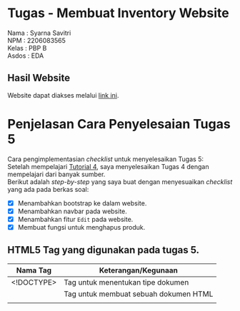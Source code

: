 # Tugas - Membuat Inventory Website
Nama  : Syarna Savitri <br>
NPM   : 2206083565 <br>
Kelas : PBP B <br>
Asdos : EDA <br>

## Hasil Website
Website dapat diakses melalui [link ini](https://inventorywebsite-pbp.adaptable.app).

# Penjelasan Cara Penyelesaian Tugas 5
Cara pengimplementasian *checklist* untuk menyelesaikan Tugas 5: <br>
   Setelah mempelajari [Tutorial 4](https://pbp-fasilkom-ui.github.io/ganjil-2024/docs/tutorial-4), saya menyelesaikan Tugas 4 dengan mempelajari dari banyak sumber.<br>
   Berikut adalah *step-by-step* yang saya buat dengan menyesuaikan *checklist* yang ada pada berkas soal:
      
   - [x] Menambahkan bootstrap ke dalam website.
   - [x] Menambahkan navbar pada website.
   - [x] Menambahkan fitur `Edit` pada website.
   - [x] Membuat fungsi untuk menghapus produk.

## HTML5 Tag yang digunakan pada tugas 5.

|    Nama Tag   |            Keterangan/Kegunaan              |
| ------------- | --------------------------------------------|
|<!DOCTYPE>     | Tag untuk menentukan tipe dokumen           |
|<html>         | Tag untuk membuat sebuah dokumen HTML       |   
|<title>        | Tag untuk membuat judul dari sebuah halaman |
|<body>         | Tag untuk membuat tubuh dari sebuah halaman |
|<h1> to <h6>   | Tag untuk membuat heading                   |

# Penjelasan Cara Penyelesaian Tugas 4
Cara pengimplementasian *checklist* untuk menyelesaikan Tugas 4: <br>
   Setelah mempelajari [Tutorial 3](https://pbp-fasilkom-ui.github.io/ganjil-2024/docs/tutorial-3), saya menyelesaikan Tugas 4 dengan mempelajari dari banyak sumber.<br>
   Berikut adalah *step-by-step* yang saya buat dengan menyesuaikan *checklist* yang ada pada berkas soal:
      
   - [x] Membuat fungsi dan form registrasi.
   - [x] Membuat fungsi login dan logout.
   - [x] Merestriksi akses halaman main.
   - [x] Menggunakan data dari cookies
   - [x] Menghubungkan model Product dengan User

##  Apa itu Django UserCreationForm, dan jelaskan apa kelebihan dan kekurangannya?
Django UserCreationForm adalah salah satu bentuk formulir bawaan yang disediakan oleh Django, sebuah framework web Python yang populer, untuk memudahkan proses pembuatan dan pendaftaran pengguna (user) di aplikasi web. Formulir ini secara khusus dirancang untuk membuat pengguna baru dengan informasi yang diperlukan, seperti nama pengguna (username), kata sandi (password), dan konfirmasi kata sandi. UserCreationForm biasanya digunakan bersama dengan Django's authentication system, yang mengelola otentikasi pengguna dan otomatisasi tugas-tugas terkait keamanan seperti penyimpanan kata sandi dalam bentuk terenkripsi.

Kelebihannya yaitu mudah digunakan, validasi formulir secara otomatis, memiliki langkah-langkah keamanan yang kuat yang terkait dengan otentikasi pengguna, dan costumizeable.
Kekurangannya yaitu keterbatasan desain, memerlukan lebih banyak fitur otentikasi kustom yang tidak dapat diakses melalui UserCreationForm, dan perawatan manual.


## Apa perbedaan antara autentikasi dan otorisasi dalam konteks Django, dan mengapa keduanya penting?
**Autentikasi** adalah proses untuk memverifikasi identitas pengguna. Ini digunakan untuk memastikan bahwa seseorang adalah pengguna yang dia klaim sebagai, biasanya dengan menggunakan kombinasi nama pengguna (username) dan kata sandi (password).Autentikasi digunakan untuk mengidentifikasi pengguna dan memastikan bahwa mereka memiliki hak akses ke sistem atau aplikasi.Django memiliki sistem autentikasi bawaan yang mengelola pendaftaran pengguna, masuk (login), dan keluar (logout) dari sistem. Ini memungkinkan pengguna untuk mengidentifikasi diri mereka sendiri dengan akun mereka.

**Otorisasi** adalah proses untuk mengontrol akses pengguna terhadap sumber daya atau tindakan tertentu setelah mereka berhasil diautentikasi. Ini menentukan apa yang dapat dilakukan atau diakses oleh pengguna yang terautentikasi.Otorisasi digunakan untuk memutuskan hak akses pengguna terhadap fitur atau data aplikasi. Ini menjawab pertanyaan seperti "Apakah pengguna ini memiliki izin untuk melakukan tindakan tertentu?". Django memiliki sistem otorisasi yang memungkinkan Anda untuk menentukan izin (permissions) yang diberikan kepada pengguna, baik secara individu maupun melalui grup. Anda dapat mengontrol akses pengguna ke tampilan (views), objek model, atau bagian-bagian lain dari aplikasi Anda.

Keduanya sangatlah penting karena Autentikasi membantu melindungi aplikasi dari akses tidak sah, sementara otorisasi memastikan bahwa pengguna hanya dapat mengakses sumber daya yang sesuai dengan peran atau izin mereka. Otorisasi memungkinkan pengembang untuk mengendalikan tingkat akses yang berbeda untuk pengguna yang berbeda. Ini penting ketika Anda memiliki pengguna dengan peran yang berbeda, seperti pengguna biasa dan administrator. Kombinasi autentikasi dan otorisasi membantu memastikan kepatuhan dengan aturan keamanan dan privasi yang berlaku, serta mencegah pengguna yang tidak sah mengakses atau memanipulasi data.

## Apa itu cookies dalam konteks aplikasi web, dan bagaimana Django menggunakan cookies untuk mengelola data sesi pengguna?
Cookies adalah file teks kecil yang disimpan di komputer atau perangkat pengguna ketika mereka berinteraksi dengan situs web. Cookies digunakan oleh server web untuk menyimpan informasi di sisi klien, yang dapat digunakan kembali saat pengguna mengunjungi situs web tersebut nanti. Cookies digunakan untuk berbagai tujuan dalam aplikasi web, seperti mengidentifikasi pengguna yang telah masuk (login), menyimpan preferensi pengguna, melacak sesi pengguna, dan menganalisis perilaku pengguna.

Cara Django menggunakan cookies yaitu Django menyediakan pustaka Python yang memudahkan penggunaan cookies. Anda dapat menggunakan modul django.http.HttpResponse untuk menetapkan, mengambil, atau menghapus cookies. Saat pengguna berhasil masuk, Anda dapat mengatur cookie sesi dengan menggunakan request.session dalam view Django. Misalnya, Anda dapat menggunakan request.session['nama_kunci'] = 'nilai' untuk menyimpan data sesi. Django juga secara otomatis menyediakan sistem untuk mengelola cookie autentikasi. Setelah pengguna masuk, cookie autentikasi akan digunakan untuk mempertahankan sesi login mereka.

## Apakah penggunaan cookies aman secara default dalam pengembangan web, atau apakah ada risiko potensial yang harus diwaspadai?
Penggunaan cookies dalam pengembangan web dapat menjadi alat yang aman jika digunakan dengan benar, tetapi juga memiliki risiko potensial yang harus diwaspadai seperti resiko keamanan, privasi pengguna, kekuatan enkripsi, kelemahan browser dan management cookies yang buruk.

# Penjelasan Cara Penyelesaian Tugas 3
Cara pengimplementasian *checklist* untuk menyelesaikan Tugas 3: <br>
   Setelah mempelajari [Tutorial 2](https://pbp-fasilkom-ui.github.io/ganjil-2024/docs/tutorial-2), saya menyelesaikan Tugas 3 dengan mempelajari dari banyak sumber.<br>
   Berikut adalah *step-by-step* yang saya buat dengan menyesuaikan *checklist* yang ada pada berkas soal:
   
   - [x] Buat berkas baru pada direktori `main` dengan nama `forms.py` untuk membuat struktur form yang dapat menerima data produk baru.
   - [x] Mengubah fungsi `show_main` yang sudah ada pada berkas `views.py`.
   - [x] Membuat sebuah fungsi yang menerima parameter request dengan nama `show_xml`, `show_json`,`show_xml_by_id` dan `show_json_by_id`.
   - [x] Mengatur routing pada masing-masing views.
  
## Perbedaan antara `POST` dan `GET` dalam django
1. Metode Pengiriman Data: <br>
   - **GET**:<br>
     Ketika Anda menggunakan metode GET, data formulir disertakan dalam URL sebagai query string. Ini berarti bahwa data formulir akan terlihat langsung di URL dan dapat dengan mudah diakses oleh pengguna atau oleh siapa pun yang melihat URL tersebut. Metode ini cocok untuk permintaan yang bersifat idempoten (artinya, permintaan dapat diulang tanpa efek samping) dan ketika Anda ingin mengirimkan data ke server untuk pencarian atau pengambilan sederhana.<br> Contoh URL dengan metode GET:<br>
   ```bash
   https://example.com/search/?q=query&category=books
   ```
   - **POST**:<br>
     Ketika Anda menggunakan metode POST, data formulir disertakan dalam badan permintaan HTTP, dan tidak terlihat langsung di URL. Oleh karena itu, data ini tidak mudah terlihat oleh pengguna atau siapa pun yang melihat URL. Metode ini lebih cocok untuk pengiriman data yang bersifat sensitif atau ketika Anda ingin mengirim data ke server untuk membuat, memperbarui, atau menghapus entitas di server.<br>

2. Jumlah Data yang Dapat Dikirim:
   - **GET**:<br>
     Metode GET memiliki batasan pada jumlah data yang dapat dikirim, karena data dikirim melalui URL. Banyak server web dan browser memiliki batasan panjang URL, dan jika data formulir terlalu besar, Anda mungkin mengalami masalah.
   - **POST**:<br>
     Metode POST tidak memiliki batasan pada jumlah data yang dapat dikirim, karena data dikirim dalam badan permintaan HTTP yang terpisah dari URL.

3. Keamanan:
   - **GET**:<br>
     Data formulir dalam metode GET terlihat di URL, yang berarti data tersebut kurang aman dan dapat dengan mudah diakses oleh pengguna atau pihak ketiga. Oleh karena itu, metode GET tidak cocok untuk mengirim data sensitif seperti kata sandi.
   - **POST**:<br>
     Data formulir dalam metode POST tidak terlihat di URL, sehingga lebih aman daripada GET untuk mengirim data sensitif. Namun, ini bukan jaminan keamanan lengkap, dan Anda harus selalu mengimplementasikan langkah-langkah keamanan tambahan seperti penggunaan HTTPS.

## Perbedaan utama antara XML, JSON, dan HTML dalam konteks pengiriman data
XML *(Extensible Markup Language)*, JSON *(JavaScript Object Notation)*, dan HTML *(Hypertext Markup Language)* adalah tiga format yang berbeda untuk mengirim data dalam konteks yang berbeda. Berikut adalah perbedaan utama antara ketiganya dalam konteks pengiriman data:

1. Tujuan Utama:
   - **XML**:<br>
     XML digunakan terutama untuk pertukaran data yang struktural dan semantik, terutama antara aplikasi atau sistem yang berbeda. Ini adalah format yang serbaguna dan dapat digunakan untuk menggambarkan data dengan hierarki yang kompleks dan semantik yang kuat. XML juga sering digunakan dalam konfigurasi dan penyimpanan data.
   - **JSON**:<br>
     JSON awalnya dikembangkan untuk pertukaran data di antara aplikasi web dan server, khususnya dalam konteks JavaScript. Ini adalah format yang ringkas dan mudah dibaca/ditulis oleh manusia, yang membuatnya cocok untuk pertukaran data antara aplikasi web. JSON juga digunakan secara luas untuk penyimpanan data di berbagai aplikasi.
   - **HTML**:<br>
     HTML adalah bahasa markah yang digunakan untuk menggambarkan struktur dan tampilan konten web. HTML tidak digunakan secara eksplisit untuk pertukaran data terstruktur, meskipun data dapat dimasukkan dalam elemen HTML dengan atribut seperti data-*.

2. Struktur Data:
   - **XML**:<br>
     XML memiliki struktur yang sangat fleksibel dan kuat. Data dalam XML dijelaskan oleh dokumen yang dapat memiliki elemen-elemen bersarang dengan atribut dan teks.
   - **JSON**:<br>
     JSON memiliki struktur yang lebih sederhana dibandingkan XML. Data dalam JSON direpresentasikan dalam bentuk pasangan "kunci-nilai" (key-value) dalam bentuk objek atau dalam bentuk array. Ini membuat JSON lebih sederhana untuk diuraikan dan digunakan oleh aplikasi.
   - **HTML**:<br>
     HTML memiliki struktur yang ditentukan oleh elemen-elemen HTML, seperti `<p>`, `<div>`,`<table>`, dan lainnya, yang digunakan untuk mengatur tampilan dan konten halaman web.

3. Penggunaan Khusus:
   - **XML**:<br>
     XML digunakan dalam berbagai konteks, termasuk pertukaran data lintas platform, konfigurasi aplikasi, penyimpanan data berstruktur, dan banyak lagi.
   - **JSON**:<br>
     JSON adalah format yang sangat umum digunakan dalam pengembangan web modern. Ini digunakan untuk pertukaran data antara server dan aplikasi web, penyimpanan data di database NoSQL seperti MongoDB, dan banyak lagi.
   - **HTML**:<br>
     HTML digunakan secara khusus untuk menggambarkan struktur dan tampilan halaman web. Ini adalah bahasa yang digunakan oleh browser web untuk merender halaman web.

4. Contoh Representasi:
   - **XML**:
      ```bash
       <person>
        <name>John Doe</name>
        <age>30</age>
      </person>
      ```
   - **JSON**:
      ```bash
       {
        "person": {
         "name": "John Doe",
          "age": 30
        }
      }
     ```
   - **HTML**:
     ```bash
     <p>Hello, World!</p>
     ```

## Mengapa JSON sering digunakan dalam pertukaran data antara aplikasi web modern?
1. Ringkas dan Mudah Dibaca: <br>
   Memiliki sintaks yang sederhana dan mudah dipahami oleh manusia. Data dalam JSONdirepresentasikan dalam bentuk pasangan "kunci-nilai" (key-value), yang membuatnya lebih mudah dibaca dan ditulis dibandingkan dengan format lain yang lebih kompleks seperti XML. Ini memungkinkan pengembang untuk dengan cepat memahami struktur data yang dikirim dan diterima.
   
2. Ringan:<br>
   Format data yang ringan dalam hal ukuran. Ini menghasilkan payload yang lebih kecil daripada format lain seperti XML, yang mengurangi penggunaan bandwidth dan meningkatkan kinerja transfer data, khususnya dalam lingkungan web dengan koneksi yang terbatas atau lambat.

3. Dukungan untuk Struktur Bersarang:<br>
   Memungkinkan untuk merepresentasikan data yang kompleks dengan cara yang terorganisir. 
   
5. Dukungan untuk Tipe Data Umum:<br>
   Tipe data umum seperti string, angka, boolean, array, dan objek. Ini memungkinkan untuk merepresentasikan berbagai jenis data dengan mudah. Selain itu, JSON memiliki dukungan yang baik untuk nilai-nilai null.
   
6. Kemampuan untuk Diproses di Sisi Klien:<br>
   JSON cocok dengan baik dengan bahasa pemrograman JavaScript, yang digunakan secara luas di sisi klien (browser web). Oleh karena itu, data JSON dapat dengan mudah diproses oleh JavaScript di dalam browser, membuatnya sangat sesuai untuk aplikasi web yang berinteraksi dengan server.

7. Dukungan di Banyak Bahasa Pemrograman:<br>
   Selain JavaScript, hampir semua bahasa pemrograman modern memiliki dukungan JSON yang baik. Ini membuatnya mudah untuk mengirim dan menerima data JSON di berbagai platform dan teknologi.

8. Standar Industri:<br>
   JSON telah menjadi standar de facto dalam pertukaran data di lingkungan web. Banyak API web dan layanan daring menggunakan JSON sebagai format data standar, sehingga memudahkan integrasi dan interoperabilitas antara berbagai sistem.
   
9. Sistem yang Mudah Dikelola:<br>
   JSON adalah format data yang mudah dikelola, baik dalam hal pembuatan, pemrosesan, atau pemecahan masalah. Ini membuatnya cocok untuk pengembangan dan pemeliharaan aplikasi web. Karena kombinasi dari keunggulan-keunggulan ini, JSON telah menjadi pilihan yang populer dan dominan dalam pertukaran data antara aplikasi web modern, baik dalam konteks API web, pertukaran data antara server dan klien, maupun penyimpanan data di database NoSQL seperti MongoDB.

## Screenshoot Hasil Akses URL pada Postman:
<img width="1440" alt="Screenshot 2023-09-20 at 10 28 19" src="https://github.com/syarna/Inventory_PBP/assets/112332315/e1bbb1f7-196b-4644-886d-2bbf91c789c2">
<img width="1440" alt="Screenshot 2023-09-20 at 10 28 02" src="https://github.com/syarna/Inventory_PBP/assets/112332315/5b991b5a-8739-4963-8b22-9add1a726dff">
<img width="1440" alt="Screenshot 2023-09-20 at 10 27 49" src="https://github.com/syarna/Inventory_PBP/assets/112332315/e33df3c8-b931-412a-821f-1b9ea40e9db7">
<img width="1440" alt="Screenshot 2023-09-20 at 10 27 31" src="https://github.com/syarna/Inventory_PBP/assets/112332315/c8876bfc-2dd6-4166-90aa-923accf6ad20">
<img width="1440" alt="Screenshot 2023-09-20 at 10 27 21" src="https://github.com/syarna/Inventory_PBP/assets/112332315/bb0067d7-8a6b-461d-86ff-a7faafd563f8">

# Penjelasan Cara Penyelesaian Tugas 2
Cara pengimplementasian *checklist* untuk menyelesaikan Tugas 2: <br>
   Setelah mempelajari [Tutorial 0](https://pbp-fasilkom-ui.github.io/ganjil-2024/docs/tutorial-0) dan [Tutorial 1](https://pbp-fasilkom-ui.github.io/ganjil-2024/docs/tutorial-1), saya menyelesaikan Tugas 2 dengan mempelajari dari banyak sumber.<br>
   Berikut adalah *step-by-step* yang saya buat dengan menyesuaikan *checklist* yang ada pada berkas soal:
   - [x] Mengaktifkan *virtual environtment* untuk mengisolasi package serta dependencies dari aplikasi sehingga tidak bertabrakan dengan versi lain yang ada pada komputer.
   - [x] Membuat proyek Django baru untuk menciptakan situs web.
   - [x] Membuat aplikasi `main` agar aplikasi dapat memiliki model, tampilan, template, dan URL yang terkait dengannya. Aplikasi memungkinkan kita untuk membagi fungsionalitas proyek menjadi bagian-bagian terpisah yang dapat dikelola secara independen.
   - [x] Membuat atribut wajib seperti `name`,`amount` dan `description` sesuai dengan tipe *field* yang telah ditentukan.
   - [x] Mengatur routing URL agar aplikasi `main` dapat diakses melalui peramban web.
   - [x] Menjalankan server untuk mengecek apakah hasil website sudah sesuai dengan ketentuan.
   - [x] Melakukan deploy ke [Adaptable](https://adaptable.io) untuk meng-*hosting* website.
   
## Bagan yang berisi request client ke web aplikasi berbasis Django beserta responnya:
![Bagan Django](https://github.com/syarna/Inventory_PBP/assets/112332315/0a3442b5-4152-4171-9dac-3d7ea3f3b9f7)<br>

Setiap request yang datang dari client (browser) akan dipetakan oleh URLS dan akan diteruskan ke View yang mana View akan memroses request tersebut. View akan memanggil Model untuk melakukan proses membaca atau menulis data ke Database. Setelah itu View akan memanggil template untuk merender data dalam format tertentu(html, xml, json) dan mengirimkan kembali hasilnya dalam bentuk HTTP Response ke client.
   
## Alasan untuk menggunakan ***vitual environment***:
Untuk menjaga ruang terpisah untuk sebuah proyek dengan pustaka dan dependensi di satu tempat. Environment ini spesifik ke proyek tertentu dan tidak berinterfer dengan dependensi proyek lainnya.

## Apakah itu MVC, MVT, MVVM dan perbedaan dari ketiganya?
* **MVC** atau yang biasa disebut **Model-View-Controller** adalah suatu model yang seringkali digunakan oleh para pengembang software. Komponen-komponen di dalam arsiteuktur ini yaitu sebagai berikut.
  * Model: Di dalam komponen ini berisi tentang logika bisnis dan status data yang ada di dalam aplikasi. Kompnen ini bertugas untuk mendapatkan dan memanipulasi data, berkomunikasi dengan controller, berinteraksi dengan database, terkadang memperbarui tampilan dari aplikasi yang dikembangkan.
    Di dalam komponen ini berisi tentang logika bisnis dan status data yang ada di dalam aplikasi. Kompnen ini bertugas untuk mendapatkan dan memanipulasi data, berkomunikasi dengan controller, berinteraksi dengan database, terkadang memperbarui tampilan dari aplikasi yang dikembangkan.

  * View: Komponen ini berhubungan dengan antarmuka pengguna yang terdiri dari HTML/CSS.XML. Komponen ini berkomunikasi dengan pengontrol dan terkadang berinteraksi dengan model. View berkerja sama dengan controller untuk menciptakan tampilan dinamis pada aplikasi yang dikembangkan. Selain bertugas untuk menangani antarmuka dan interaksi pengguna, komponen view juga memiliki tugas untuk menyajikan data yang sesuai untuk pengguna.
    
  * Controller: Controller adalah suatu aktivitas/fragmen yang berfungsi sebagai komunikator antara view dan model. Komponen ini membutuhkan suatu input pengguna dari layanan view/REST. Lalu Permintaan “Get Data” diproses dari model dan diteruskan ke view untuk ditampilkan ke pengguna.

  * Kelebihan **MVC**:<br>
    + MVC membuat logika bisnis terpisah dalam Model.
    + Mendukung teknik asynchronous.
    + Jika terjadi suatu modifikasi, maka tidak akan mempengaruhi keseluruhan Model.
    + Proses pengembangan aplikasi yang dilakukan dapat lebih cepat.

  * Kekurangan **MVC**: <br>
    - Arsitektur ini dapat meningkatkan kompleksitas.
    - Pengujian unit terhalang.
    - Controller kode yang besar yang membuat pengembang tidak bisa mengelolahnya.

* **MVT** adalah singkatan dari **Model-View-Template** adalah sebuah konsep arsitektur yang digunakan dalam pengembangan web untuk memisahkan komponen-komponen utama dari sebuah aplikasi. Konsep ini memungkinkan pengembang web untuk mengorganisasi dan mengelola kode dengan lebih terstruktur.
  * **Model**: komponen dalam konsep MVT yang bertanggung jawab untuk mengatur dan mengelola data dari aplikasi. Model mewakili struktur data dan logika aplikasi yang berada di belakang tampilan. Model menghubungkan aplikasi dengan basis data dan mengatur interaksi dengan data tersebut.
    
  * **View**: komponen yang menangani logika presentasi dalam konsep MVT. View mengontrol bagaimana data yang dikelola oleh model akan ditampilkan kepada pengguna. Dalam konteks MVT, view berperan sebagai pengatur tampilan dan mengambil data dari model untuk disajikan kepada pengguna.

  * **Template**: komponen yang berfungsi untuk mengatur tampilan atau antarmuka pengguna. Template memisahkan kode HTML dari logika aplikasi. Dalam MVT, template digunakan untuk merancang tampilan yang akhirnya akan diisi dengan data dari model melalui view.

  * Kelebihan **MVT**:
    + Memisahkan tugas antara logika aplikasi, tampilan, dan data, sehingga memungkinkan pengembang untuk bekerja pada setiap komponen secara terpisah.
    + Kode yang Mudah Dikelola
    + Kode dapat digunakan kembali dalam berbagai bagian aplikasi yang berbeda.
    + Struktur MVT mendukung skalabilitas dengan memungkinkan pengembangan paralel pada setiap komponen.

* **MVVM** atau **Model-View-ViewModel** yang merupakan gabungan dari MVC dan MVP. MVVM awalnya digunakan di dalam Windows Presentation Foundation (WPF) dan Silverlight, yang secara resmi diumumkan pada tahun 2005 oleh John Grossman dalam sebuah posting blog tentang Avalon. Pola yang digunakan berdasarkan gabungan dari MVC dan MVP mencoba untuk lebih jelas dalam memisahkan pengembangan UI dari logika bisnis dan perilaku dalam aplikasi.

  * Model: digunakan untuk MVVM mirip dengan model yang digunakan MVC, dimana model tersebut terdiri dari data dasar yang digunakan untuk menjalankan perangkat lunak.

  * View: digunakan sebagai antarmuka grafis antara pengguna dan pola desain, serta menampilkan output dari data yang telah diproses. View yang digunakan MVVM mirip dengan View yang digunakan dalam MVC.

  * ViewModel: di satu sisi adalah abstraksi dari View, lalu di sisi yang lain, sebagai penyedia pembungkus data model untuk ditautkan. ViewModel terdiri dair Model yang diubah menjadi View, dan berisi perintah yang dapat digunakan oleh View untuk mempengaruhi Model.

  * Kelebihan **MVVP**:
    + Tidak memiliki hubungan (ketergantungan) antara View dan ViewModel.
    + Tidak ada antarmuka antara View dan Model.
    + Pengujian unit yang mudah dan kode yang digerakkan oleh peristiwa (event-driven).
      
  * Kekurangan **MVVP**:
    - Pengembang harus membuat suatu kuantitas yang dapat diukur di setiap komponen UI.
    - Ukuran kode yang terlalu besar.
